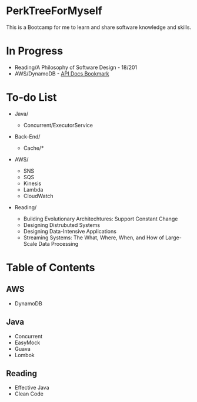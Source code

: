 # PerkTreeForMyself
This is a Bootcamp for me to learn and share software knowledge and skills.

# In Progress
- Reading/A Philosophy of Software Design - 18/201
- AWS/DynamoDB - [API Docs Bookmark](https://docs.aws.amazon.com/amazondynamodb/latest/developerguide/GettingStarted.Java.html)

# To-do List
- Java/
  - Concurrent/ExecutorService

- Back-End/
  - Cache/*

- AWS/
  - SNS
  - SQS
  - Kinesis
  - Lambda
  - CloudWatch
 
- Reading/
  - Building Evolutionary Architechtures: Support Constant Change
  - Designing Distrubuted Systems
  - Designing Data-Intensive Applications
  - Streaming Systems: The What, Where, When, and How of Large-Scale Data Processing

# Table of Contents
## AWS
- DynamoDB

## Java
- Concurrent
- EasyMock
- Guava
- Lombok

## Reading
- Effective Java
- Clean Code
